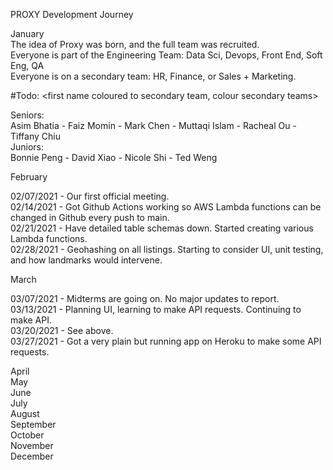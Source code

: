 PROXY Development Journey

January  
The idea of Proxy was born, and the full team was recruited.  
Everyone is part of the Engineering Team: Data Sci, Devops, Front End, Soft Eng, QA  
Everyone is on a secondary team: HR, Finance, or Sales + Marketing.  

#Todo: <first name coloured to secondary team, colour secondary teams>  

Seniors:  
Asim Bhatia  -  Faiz Momin  -  Mark Chen  -  Muttaqi Islam  -  Racheal Ou  -  Tiffany Chiu  
Juniors:  
Bonnie Peng  -  David Xiao  -  Nicole Shi  -  Ted Weng  


February  

02/07/2021 - Our first official meeting.  
02/14/2021 - Got Github Actions working so AWS Lambda functions can be changed in Github every push to main.  
02/21/2021 - Have detailed table schemas down. Started creating various Lambda functions.  
02/28/2021 - Geohashing on all listings. Starting to consider UI, unit testing, and how landmarks would intervene.  

March  
  
03/07/2021 - Midterms are going on. No major updates to report.  
03/13/2021 - Planning UI, learning to make API requests. Continuing to make API.  
03/20/2021 - See above.  
03/27/2021 - Got a very plain but running app on Heroku to make some API requests.  

April  
May  
June  
July  
August  
September  
October  
November  
December  
